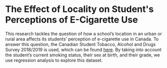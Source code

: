 # The Effect of Locality on Student's Perceptions of E-Cigarette Use

This research tackles the question of how a school’s location in an urban or rural area affects its students’ perception of e-cigarette use in Canada. 
To answer this question, the Canadian Student Tobacco, Alcohol and Drugs Survey 2018/2019 is used, which can be found [here](https://abacus.library.ubc.ca/dataset.xhtml?persistentId=hdl:11272.1/AB2/WEFOHY). 
By taking into account the student’s current smoking status, their sex at birth, and their grade, we use regression analysis to explore this dataset.

